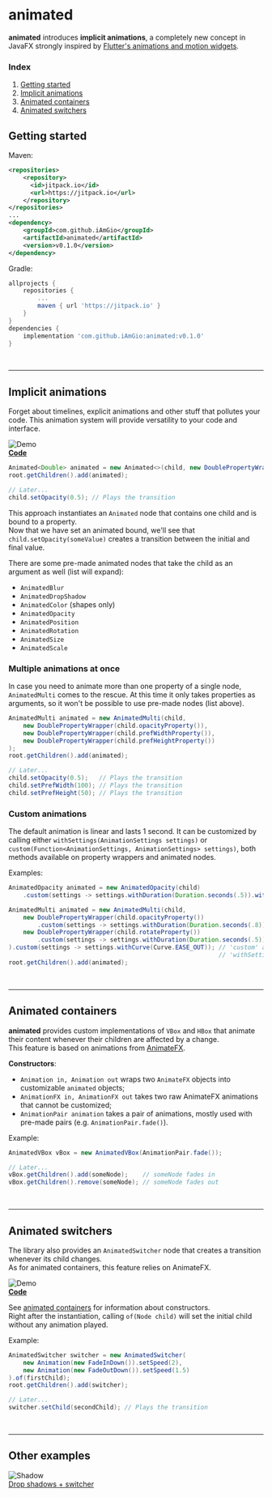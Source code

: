 # animated

**animated** introduces **implicit animations**, a completely new concept in JavaFX strongly inspired by [Flutter's animations and motion widgets](https://flutter.dev/docs/development/ui/widgets/animation).

### Index
1. [Getting started](#getting-started)
2. [Implicit animations](#implicit-animations)
3. [Animated containers](#animated-containers)
4. [Animated switchers](#animated-switchers)

## Getting started

Maven:
```xml
<repositories>
    <repository>
      <id>jitpack.io</id>
      <url>https://jitpack.io</url>
    </repository>
</repositories>
...
<dependency>
    <groupId>com.github.iAmGio</groupId>
    <artifactId>animated</artifactId>
    <version>v0.1.0</version>
</dependency>
```

Gradle:
```gradle
allprojects {
    repositories {
        ...
        maven { url 'https://jitpack.io' }
    }
}
dependencies {
    implementation 'com.github.iAmGio:animated:v0.1.0'
}
```
<br/>

---

## Implicit animations

Forget about timelines, explicit animations and other stuff that pollutes your code. This animation system will provide versatility to your code and interface.

![Demo](https://i.imgur.com/TKXA8de.gif)  
**[Code](https://github.com/iAmGio/animated/blob/master/src/test/java/eu/iamgio/animatedtest/AnimatedTest.java)**

```java
Animated<Double> animated = new Animated<>(child, new DoublePropertyWrapper(child.opacityProperty()));
root.getChildren().add(animated);

// Later...
child.setOpacity(0.5); // Plays the transition
```  

This approach instantiates an `Animated` node that contains one child and is bound to a property.  
Now that we have set an animated bound, we'll see that `child.setOpacity(someValue)` creates a transition between the initial and final value.  

There are some pre-made animated nodes that take the child as an argument as well (list will expand):
- `AnimatedBlur`
- `AnimatedDropShadow`
- `AnimatedColor` (shapes only)
- `AnimatedOpacity`
- `AnimatedPosition`
- `AnimatedRotation`
- `AnimatedSize`
- `AnimatedScale`

### Multiple animations at once

In case you need to animate more than one property of a single node, `AnimatedMulti` comes to the rescue. At this time it only takes properties as arguments, so it won't be possible to use pre-made nodes (list above).

```java
AnimatedMulti animated = new AnimatedMulti(child,
    new DoublePropertyWrapper(child.opacityProperty()),
    new DoublePropertyWrapper(child.prefWidthProperty()),
    new DoublePropertyWrapper(child.prefHeightProperty())
);
root.getChildren().add(animated);

// Later...
child.setOpacity(0.5);   // Plays the transition
child.setPrefWidth(100); // Plays the transition
child.setPrefHeight(50); // Plays the transition
```  

### Custom animations

The default animation is linear and lasts 1 second. It can be customized by calling either `withSettings(AnimationSettings settings)` or `custom(Function<AnimationSettings, AnimationSettings> settings)`, both methods available on property wrappers and animated nodes.

Examples:
```java
AnimatedOpacity animated = new AnimatedOpacity(child)
    .custom(settings -> settings.withDuration(Duration.seconds(.5)).withCurve(Curve.EASE_IN_OUT));
```  

```java
AnimatedMulti animated = new AnimatedMulti(child,
    new DoublePropertyWrapper(child.opacityProperty())
        .custom(settings -> settings.withDuration(Duration.seconds(.8))),
    new DoublePropertyWrapper(child.rotateProperty())
        .custom(settings -> settings.withDuration(Duration.seconds(.5)),
).custom(settings -> settings.withCurve(Curve.EASE_OUT)); // 'custom' applies only these settings to the properties.
                                                          // 'withSettings' overrides all instead.
root.getChildren().add(animated);
```
<br/>

---

## Animated containers

**animated** provides custom implementations of `VBox` and `HBox` that animate their content whenever their children are affected by a change.  
This feature is based on animations from [AnimateFX](https://github.com/Typhon0/AnimateFX).

**Constructors**:
- `Animation in, Animation out` wraps two `AnimateFX` objects into customizable `animated` objects;
- `AnimationFX in, AnimationFX out` takes two raw AnimateFX animations that cannot be customized;
- `AnimationPair animation` takes a pair of animations, mostly used with pre-made pairs (e.g. `AnimationPair.fade()`).

Example:
```java
AnimatedVBox vBox = new AnimatedVBox(AnimationPair.fade());

// Later...
vBox.getChildren().add(someNode);    // someNode fades in
vBox.getChildren().remove(someNode); // someNode fades out
```
<br/>

---

## Animated switchers

The library also provides an `AnimatedSwitcher` node that creates a transition whenever its child changes.  
As for animated containers, this feature relies on AnimateFX.

![Demo](https://i.imgur.com/8v2Wn0a.gif)  
**[Code](https://github.com/iAmGio/animated/blob/master/src/test/java/eu/iamgio/animatedtest/AnimatedSwitcherTest.java)**

See [animated containers](#animated-containers) for information about constructors.  
Right after the instantiation, calling `of(Node child)` will set the initial child without any animation played.

Example:
```java
AnimatedSwitcher switcher = new AnimatedSwitcher(
    new Animation(new FadeInDown()).setSpeed(2), 
    new Animation(new FadeOutDown()).setSpeed(1.5)
).of(firstChild);
root.getChildren().add(switcher);

// Later...
switcher.setChild(secondChild); // Plays the transition
```
<br/>

---

## Other examples

![Shadow](https://i.imgur.com/jd8Bbr4.gif)  
[Drop shadows + switcher](https://github.com/iAmGio/animated/blob/master/src/test/java/eu/iamgio/animatedtest/AnimatedShadowTest.java)